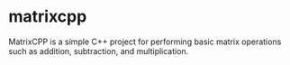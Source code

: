 # matrixcpp
MatrixCPP is a simple C++ project for performing basic matrix operations such as addition, subtraction, and multiplication.
